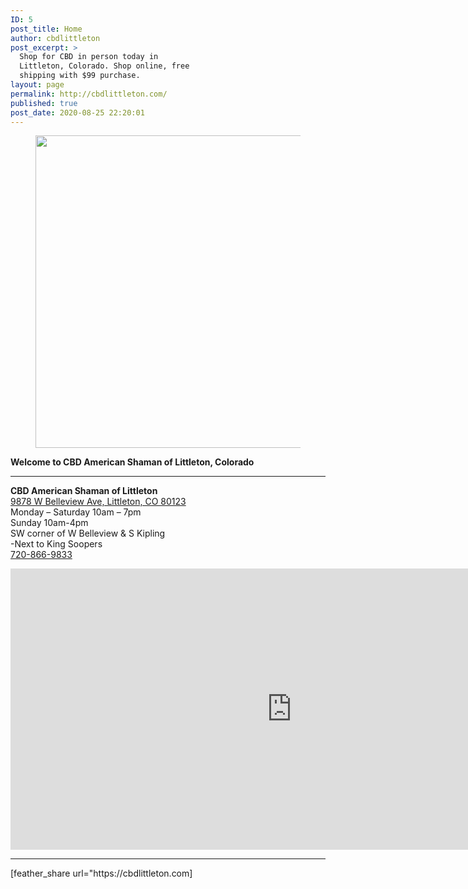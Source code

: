 ```yaml
---
ID: 5
post_title: Home
author: cbdlittleton
post_excerpt: >
  Shop for CBD in person today in
  Littleton, Colorado. Shop online, free
  shipping with $99 purchase.
layout: page
permalink: http://cbdlittleton.com/
published: true
post_date: 2020-08-25 22:20:01
---
```

<!-- wp:image {"align":"center","id":373,"width":439,"height":500,"sizeSlug":"full","className":"is-style-rounded"} -->
<div class="wp-block-image is-style-rounded"><figure class="aligncenter size-full is-resized"><img src="https://cbdlittleton.com/wp-content/uploads/2020/09/cbd-littleton-frontCounter.jpg" alt="" class="wp-image-373" width="439" height="500"/></figure></div>
<!-- /wp:image -->

<!-- wp:paragraph {"align":"center"} -->
<p class="has-text-align-center"><strong>Welcome to CBD American Shaman of Littleton, Colorado</strong></p>
<!-- /wp:paragraph -->

<!-- wp:separator {"className":"is-style-wide"} -->
<hr class="wp-block-separator is-style-wide" id="locations"/>
<!-- /wp:separator -->

<!-- wp:columns -->
<div class="wp-block-columns"><!-- wp:column {"width":100} -->
<div class="wp-block-column" style="flex-basis:100%"><!-- wp:group -->
<div class="wp-block-group"><div class="wp-block-group__inner-container"><!-- wp:paragraph -->
<p><strong>CBD American Shaman of Littleton</strong> <br><a href="https://goo.gl/maps/n82b8KhtKeDEc5ML8">9878 W Belleview Ave, Littleton, CO 80123</a> <br>Monday – Saturday 10am – 7pm <br>Sunday 10am-4pm <br>SW corner of W Belleview &amp; S Kipling<br>-Next to King Soopers <br><a href="tel:+1-720-866-9833">720-866-9833</a></p>
<!-- /wp:paragraph -->

<!-- wp:html -->
<iframe src="https://www.google.com/maps/embed?pb=!1m14!1m8!1m3!1d12292.559092913925!2d-105.1082046!3d39.6240566!3m2!1i1024!2i768!4f13.1!3m3!1m2!1s0x0%3A0xb9a70bcc05c49a3f!2sCBD%20American%20Shaman%20of%20Littleton!5e0!3m2!1sen!2sus!4v1599277105150!5m2!1sen!2sus" width="900" height="450" frameborder="0" style="border:0;" allowfullscreen="" aria-hidden="false" tabindex="0"></iframe>
<!-- /wp:html --></div></div>
<!-- /wp:group --></div>
<!-- /wp:column --></div>
<!-- /wp:columns -->

<!-- wp:separator -->
<hr class="wp-block-separator"/>
<!-- /wp:separator -->

<!-- wp:paragraph -->
<p>[feather_share url="https://cbdlittleton.com]</p>
<!-- /wp:paragraph -->